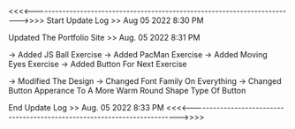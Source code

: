<<<<-------------------------------------------------------------------------->>>>
Start Update Log >> Aug 05 2022 8:30 PM


Updated The Portfolio Site >> Aug. 05 2022 8:31 PM 

-> Added JS Ball Exercise 
-> Added PacMan Exercise
-> Added Moving Eyes Exercise
-> Added Button For Next Exercise

-> Modified The Design 
-> Changed Font Family On Everything
-> Changed Button Apperance To A More Warm Round Shape Type Of Button

End Update Log >> Aug. 05 2022 8:33 PM
<<<<-------------------------------------------------------------------------->>>>

